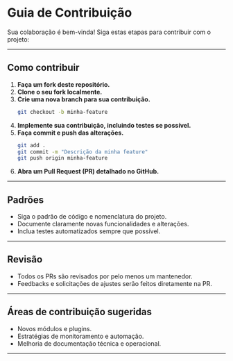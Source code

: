 # Guia de Contribuição

Sua colaboração é bem-vinda! Siga estas etapas para contribuir com o projeto:

---

## Como contribuir

1. **Faça um fork deste repositório.**
2. **Clone o seu fork localmente.**
3. **Crie uma nova branch para sua contribuição.**
   ```sh
   git checkout -b minha-feature
   ```
4. **Implemente sua contribuição, incluindo testes se possível.**
5. **Faça commit e push das alterações.**
   ```sh
   git add .
   git commit -m "Descrição da minha feature"
   git push origin minha-feature
   ```
6. **Abra um Pull Request (PR) detalhado no GitHub.**

---

## Padrões

- Siga o padrão de código e nomenclatura do projeto.
- Documente claramente novas funcionalidades e alterações.
- Inclua testes automatizados sempre que possível.

---

## Revisão

- Todos os PRs são revisados por pelo menos um mantenedor.
- Feedbacks e solicitações de ajustes serão feitos diretamente na PR.

---

## Áreas de contribuição sugeridas

- Novos módulos e plugins.
- Estratégias de monitoramento e automação.
- Melhoria de documentação técnica e operacional.

---